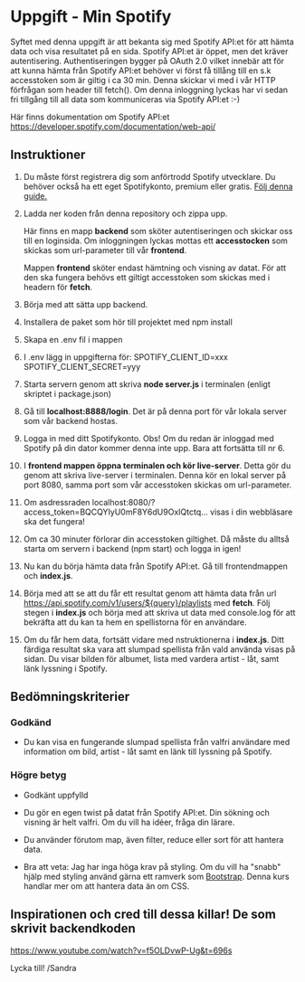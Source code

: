 # Uppgift - Min Spotify

Syftet med denna uppgift är att bekanta sig med Spotify API:et för att hämta data och visa resultatet på en sida. 
Spotify API:et är öppet, men det kräver autentisering. Authentiseringen bygger på OAuth 2.0 vilket innebär att för att kunna hämta från Spotify API:et behöver vi först få tillång till en s.k accesstoken som är giltig i ca 30 min. Denna skickar vi med i vår HTTP förfrågan som header till fetch(). Om denna inloggning lyckas har vi sedan fri tillgång till all data som kommuniceras via Spotify API:et :-)

Här finns dokumentation om Spotify API:et
https://developer.spotify.com/documentation/web-api/

## Instruktioner

1. Du måste först registrera dig som anförtrodd Spotify utvecklare. Du behöver också ha ett eget Spotifykonto, premium eller gratis. [Följ denna guide.](https://github.com/mediagymnasiet-webbutveckling/wsp-myspotify/blob/master/Inst%C3%A4llningar%20f%C3%B6r%20tillg%C3%A5ng%20till%20Spotify%20API.pdf)


2. Ladda ner koden från denna repository och zippa upp.


    Här finns en mapp **backend** som sköter autentiseringen och skickar oss till en loginsida. Om inloggningen lyckas mottas ett **accesstocken** som skickas som url-parameter till vår **frontend**.

    Mappen **frontend** sköter endast hämtning och visning av datat. För att den ska fungera behövs ett giltigt accesstoken  som skickas med i headern för **fetch**.


3. Börja med att sätta upp backend. 

1. Installera de paket som hör till projektet med npm install
2. Skapa en .env fil i mappen
3. I .env lägg in uppgifterna för:
    SPOTIFY_CLIENT_ID=xxx
    SPOTIFY_CLIENT_SECRET=yyy


4. Starta servern genom att skriva **node server.js** i terminalen (enligt skriptet i package.json)


5. Gå till **localhost:8888/login**. Det är på denna port för vår lokala server som vår backend hostas.


7. Logga in med ditt Spotifykonto. Obs! Om du redan är inloggad med Spotify på din dator kommer denna inte upp. Bara att      fortsätta till nr 6.


6. I **frontend mappen öppna terminalen och kör live-server**. Detta gör du genom att skriva live-server i terminalen.        Denna kör en lokal server på port 8080, samma port som vår accesstoken skickas om url-parameter.


7. Om asdressraden localhost:8080/?access_token=BQCQYIyU0mF8Y6dU9OxIQtctq... visas i din webbläsare ska det fungera! 


8. Om ca 30 minuter förlorar din accesstoken giltighet. Då måste du alltså starta om servern i backend (npm start) och        logga in igen!


9. Nu kan du börja hämta data från Spotify API:et. Gå till frontendmappen och **index.js**. 


10. Börja med att se att du får ett resultat genom att hämta data från url 
    https://api.spotify.com/v1/users/${query}/playlists med **fetch**. 
    Följ stegen i **index.js** och börja med att skriva ut data med console.log för att bekräfta att du kan ta hem en spellistorna för en användare.

11. Om du får hem data, fortsätt vidare med nstruktionerna i **index.js**. Ditt färdiga resultat ska vara att slumpad          spellista från vald använda visas på sidan. Du visar bilden för albumet, lista med vardera artist - låt, samt länk
    lyssning i Spotify.

## Bedömningskriterier

### Godkänd

* Du kan visa en fungerande slumpad spellista från valfri användare med information om bild, artist - låt samt en länk till lyssning på Spotify.

### Högre betyg

* Godkänt uppfylld

* Du gör en egen twist på datat från Spotify API:et. Din sökning och visning är helt valfri. Om du vill ha idéer, fråga din lärare.
* Du använder förutom map, även filter, reduce eller sort för att hantera data.
* Bra att veta: Jag har inga höga krav på styling. Om du vill ha "snabb" hjälp med styling använd gärna ett 
  ramverk som [Bootstrap](https://getbootstrap.com/). Denna kurs handlar mer om att hantera data än om CSS.


## Inspirationen och cred till dessa killar! De som skrivit backendkoden
https://www.youtube.com/watch?v=f5OLDvwP-Ug&t=696s

Lycka till!
/Sandra


   